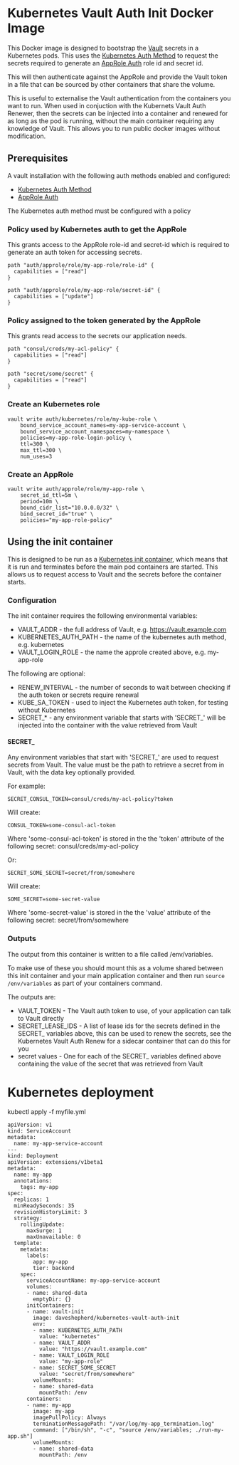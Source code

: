 # Kubernetes Vault Auth Init Docker Image

This Docker image is designed to bootstrap the [Vault](https://www.vaultproject.io) secrets in a Kubernetes
pods. This uses the [Kubernetes Auth Method](https://www.vaultproject.io/docs/auth/kubernetes.html) to
request the secrets required to generate an [AppRole Auth](https://www.vaultproject.io/docs/auth/approle.html)
role id and secret id.

This will then authenticate against the AppRole and provide the Vault token in a file that can be sourced by
other containers that share the volume.

This is useful to externalise the Vault authentication from the containers you want to run. When used in
conjuction with the Kubernets Vault Auth Renewer, then the secrets can be injected into a container and
renewed for as long as the pod is running, without the main container requiring any knowledge of Vault.
This allows you to run public docker images without modification. 

## Prerequisites

A vault installation with the following auth methods enabled and configured:

* [Kubernetes Auth Method](https://www.vaultproject.io/docs/auth/kubernetes.html)
* [AppRole Auth](https://www.vaultproject.io/docs/auth/approle.html)

The Kubernetes auth method must be configured with a policy

### Policy used by Kubernetes auth to get the AppRole

This grants access to the AppRole role-id and secret-id which is required to generate an auth token for
accessing secrets.

```
path "auth/approle/role/my-app-role/role-id" {
  capabilities = ["read"]
}

path "auth/approle/role/my-app-role/secret-id" {
  capabilities = ["update"]
}
```

### Policy assigned to the token generated by the AppRole

This grants read access to the secrets our application needs.

```
path "consul/creds/my-acl-policy" {
  capabilities = ["read"]
}

path "secret/some/secret" {
  capabilities = ["read"]
}
```

### Create an Kubernetes role 

```
vault write auth/kubernetes/role/my-kube-role \
    bound_service_account_names=my-app-service-account \
    bound_service_account_namespaces=my-namespace \
    policies=my-app-role-login-policy \
    ttl=300 \
    max_ttl=300 \
    num_uses=3
```

### Create an AppRole

```
vault write auth/approle/role/my-app-role \
    secret_id_ttl=5m \
    period=10m \
    bound_cidr_list="10.0.0.0/32" \
    bind_secret_id="true" \
    policies="my-app-role-policy"
```

## Using the init container

This is designed to be run as a [Kubernetes init container](https://kubernetes.io/docs/concepts/workloads/pods/init-containers/),
which means that it is run and terminates before the main pod containers are started. This allows us to request
access to Vault and the secrets before the container starts.

### Configuration
The init container requires the following environmental variables:

* VAULT_ADDR - the full address of Vault, e.g. https://vault.example.com
* KUBERNETES_AUTH_PATH - the name of the kubernetes auth method, e.g. kubernetes
* VAULT_LOGIN_ROLE - the name the approle created above, e.g. my-app-role

The following are optional:

* RENEW_INTERVAL - the number of seconds to wait between checking if the auth token or secrets require renewal
* KUBE_SA_TOKEN - used to inject the Kubernetes auth token, for testing without Kubernetes
* SECRET_* - any environment variable that starts with 'SECRET_' will be injected into the container with
the value retrieved from Vault

#### SECRET_

Any environment variables that start with 'SECRET_' are used to request secrets from Vault. The value must be
the path to retrieve a secret from in Vault, with the data key optionally provided.

For example:

```
SECRET_CONSUL_TOKEN=consul/creds/my-acl-policy?token
```

Will create:

```
CONSUL_TOKEN=some-consul-acl-token
```

Where 'some-consul-acl-token' is stored in the the 'token' attribute of the following secret:
consul/creds/my-acl-policy

Or:

```
SECRET_SOME_SECRET=secret/from/somewhere
```

Will create:

```
SOME_SECRET=some-secret-value
```

Where 'some-secret-value' is stored in the the 'value' attribute of the following secret:
secret/from/somewhere

### Outputs

The output from this container is written to a file called /env/variables.

To make use of these you should mount this as a volume shared between this init container and your main
application container and then run `source /env/variables` as part of your containers command.

The outputs are:

* VAULT_TOKEN - The Vault auth token to use, of your application can talk to Vault directly
* SECRET_LEASE_IDS - A list of lease ids for the secrets defined in the SECRET_ variables above, this can
be used to renew the secrets, see the Kubernetes Vault Auth Renew for a sidecar container that can do this
for you
* secret values - One for each of the SECRET_ variables defined above containing the value of the secret
that was retrieved from Vault

# Kubernetes deployment

kubectl apply -f myfile.yml

```
apiVersion: v1
kind: ServiceAccount
metadata:
  name: my-app-service-account
---
kind: Deployment
apiVersion: extensions/v1beta1
metadata:
  name: my-app
  annotations:
    tags: my-app
spec:
  replicas: 1
  minReadySeconds: 35
  revisionHistoryLimit: 3
  strategy:
    rollingUpdate:
      maxSurge: 1
      maxUnavailable: 0
  template:
    metadata:
      labels:
        app: my-app
        tier: backend
    spec:
      serviceAccountName: my-app-service-account
      volumes:
      - name: shared-data
        emptyDir: {}
      initContainers:
      - name: vault-init
        image: daveshepherd/kubernetes-vault-auth-init
        env:
        - name: KUBERNETES_AUTH_PATH
          value: "kubernetes"
        - name: VAULT_ADDR
          value: "https://vault.example.com"
        - name: VAULT_LOGIN_ROLE
          value: "my-app-role"
        - name: SECRET_SOME_SECRET
          value: "secret/from/somewhere"
        volumeMounts:
        - name: shared-data
          mountPath: /env
      containers:
      - name: my-app
        image: my-app
        imagePullPolicy: Always
        terminationMessagePath: "/var/log/my-app_termination.log"
        command: ["/bin/sh", "-c", "source /env/variables; ./run-my-app.sh"]
        volumeMounts:
        - name: shared-data
          mountPath: /env
```